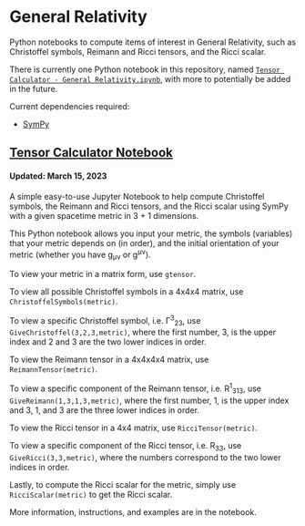 # General Relativity

Python notebooks to compute items of interest in General Relativity, such as Christoffel symbols, Reimann and Ricci tensors, and the Ricci scalar.

There is currently one Python notebook in this repository, named [`Tensor Calculator - General Relativity.ipynb`](https://github.com/emaadparacha/general-relativity/blob/main/Tensor%20Calculator%20-%20General%20Relativity.ipynb), with more to potentially be added in the future.

Current dependencies required:
* [SymPy](https://docs.sympy.org/latest/install.html)


## [Tensor Calculator Notebook](https://github.com/emaadparacha/general-relativity/blob/main/Tensor%20Calculator%20-%20General%20Relativity.ipynb)
#### Updated: March 15, 2023

A simple easy-to-use Jupyter Notebook to help compute Christoffel symbols, the Reimann and Ricci tensors, and the Ricci scalar using SymPy with a given spacetime metric in 3 + 1 dimensions.

This Python notebook allows you input your metric, the symbols (variables) that your metric depends on (in order), and the initial orientation of your metric (whether you have g<sub>μν</sub> or g<sup>μν</sup>).

To view your metric in a matrix form, use `gtensor`.

To view all possible Christoffel symbols in a 4x4x4 matrix, use `ChristoffelSymbols(metric)`.

To view a specific Christoffel symbol, i.e. Γ<sup>3</sup><sub>23</sub>, use `GiveChristoffel(3,2,3,metric)`, where the first number, 3, is the upper index and 2 and 3 are the two lower indices in order.

To view the Reimann tensor in a 4x4x4x4 matrix, use `ReimannTensor(metric)`.

To view a specific component of the Reimann tensor, i.e. R<sup>1</sup><sub>313</sub>, use `GiveReimann(1,3,1,3,metric)`, where the first number, 1, is the upper index and 3, 1, and 3 are the three lower indices in order.

To view the Ricci tensor in a 4x4 matrix, use `RicciTensor(metric)`.

To view a specific component of the Ricci tensor, i.e. R<sub>33</sub>, use `GiveRicci(3,3,metric)`, where the numbers correspond to the two lower indices in order.

Lastly, to compute the Ricci scalar for the metric, simply use `RicciScalar(metric)` to get the Ricci scalar.

More information, instructions, and examples are in the notebook. 
